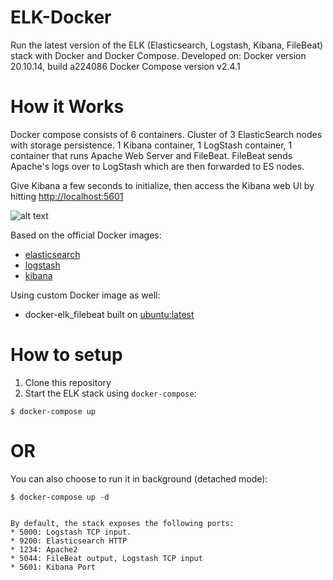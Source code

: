 # ELK-Docker

Run the latest version of the ELK (Elasticsearch, Logstash, Kibana, FileBeat) stack with Docker and Docker Compose.
Developed on: 
    Docker version 20.10.14, build a224086
    Docker Compose version v2.4.1

# How it Works

Docker compose consists of 6 containers. Cluster of 3 ElasticSearch nodes with storage persistence. 1 Kibana container, 1 LogStash container, 1 container that runs Apache Web Server and FileBeat.
FileBeat sends Apache's logs over to LogStash which are then forwarded to ES nodes.

Give Kibana a few seconds to initialize, then access the Kibana web UI by hitting
[http://localhost:5601](http://localhost:5601)

![alt text](http://davegarry.com/wp-content/uploads/2020/09/image-2.png)

Based on the official Docker images:

* [elasticsearch](https://www.docker.elastic.co/r/elasticsearch/elasticsearch:8.1.3)
* [logstash](https://www.docker.elastic.co/r/logstash/logstash:8.1.3)
* [kibana](https://www.docker.elastic.co/r/kibana/kibana:8.1.3)

Using custom Docker image as well: 
* docker-elk_filebeat built on [ubuntu:latest](https://hub.docker.com/layers/ubuntu/library/ubuntu/latest/images/sha256-c27987afd3fd8234bcf7a81e46cf86c2c4c10ef06e80f0869c22c6ff22b29f9d?context=explore)


# How to setup 

1. Clone this repository
2. Start the ELK stack using `docker-compose`:
```console
$ docker-compose up
```
# OR
You can also choose to run it in background (detached mode):
```console
$ docker-compose up -d
```
<!-- 3. Test using sample log files 
```console
wget https://download.elastic.co/demos/kibana/gettingstarted/logs.jsonl.gz
gunzip logs.jsonl.gz
cat logs.jsonl | nc localhost 5000 -->
```

By default, the stack exposes the following ports:
* 5000: Logstash TCP input.
* 9200: Elasticsearch HTTP
* 1234: Apache2
* 5044: FileBeat output, Logstash TCP input
* 5601: Kibana Port